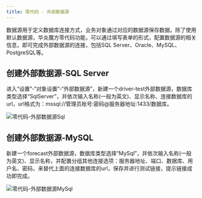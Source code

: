 ```yaml
---
title: 零代码 - 外部数据源
---
```


数据源用于定义数据库连接方式，业务对象通过对应的数据源保存数据。除了使用默认数据源，华炎魔方零代码功能，可以通过填写表单的形式，配置数据源的相关信息，即可完成外部数据源的连接，包括SQL Server、Oracle、MySQL、PostgreSQL等。

## 创建外部数据源-SQL Server

进入“设置”-“对象设置”-“外部数据源”，新建一个driver-test外部数据源，数据库类型选择“SqlServer”，并依次输入名称(一般为英文)、显示名称、连接数据库的url，url格式为：mssql://管理员账号:密码@服务器地址:1433/数据库。

![零代码-外部数据源Sql](/assets/no-code/sqlserver_new.png)

## 创建外部数据源-MySQL

新建一个forecast外部数据源，数据库类型选择“MySql”，并依次输入名称(一般为英文)、显示名称，并配置分组其他连接选项：服务器地址、端口、数据库、用户名、密码，来替代上面的连接数据库的url，保存并进行测试链接，提示链接成功即完成。

![零代码-外部数据源MySql](/assets/no-code/mysql_new.png)